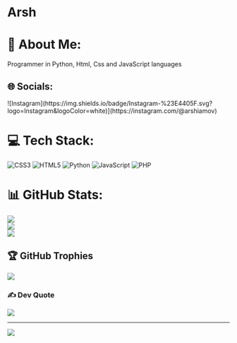 # Arsh

# 💫 About Me:
Programmer in Python, Html, Css and JavaScript languages


## 🌐 Socials:
<!-- [![Discord](https://img.shields.io/badge/Discord-%237289DA.svg?logo=discord&logoColor=white)](https://discord.gg/Arshiaaa#0199) -->![Instagram](https://img.shields.io/badge/Instagram-%23E4405F.svg?logo=Instagram&logoColor=white)](https://instagram.com/@arshiamov) 

# 💻 Tech Stack:
![CSS3](https://img.shields.io/badge/css3-%231572B6.svg?style=for-the-badge&logo=css3&logoColor=white) ![HTML5](https://img.shields.io/badge/html5-%23E34F26.svg?style=for-the-badge&logo=html5&logoColor=white) ![Python](https://img.shields.io/badge/python-3670A0?style=for-the-badge&logo=python&logoColor=ffdd54) ![JavaScript](https://img.shields.io/badge/javascript-%23323330.svg?style=for-the-badge&logo=javascript&logoColor=%23F7DF1E) ![PHP](https://img.shields.io/badge/php-%23777BB4.svg?style=for-the-badge&logo=php&logoColor=white)
# 📊 GitHub Stats:
![](https://github-readme-stats.vercel.app/api?username=Arshia-Movahedian&theme=dark&hide_border=false&include_all_commits=true&count_private=true)<br/>
![](https://github-readme-streak-stats.herokuapp.com/?user=Arshia-Movahedian&theme=dark&hide_border=false)<br/>
![](https://github-readme-stats.vercel.app/api/top-langs/?username=Arshia-Movahedian&theme=dark&hide_border=false&include_all_commits=true&count_private=true&layout=compact)

## 🏆 GitHub Trophies
![](https://github-profile-trophy.vercel.app/?username=Arshia-Movahedian&theme=radical&no-frame=false&no-bg=false&margin-w=4)

### ✍️ Dev Quote
![](https://quotes-github-readme.vercel.app/api?type=vetical&theme=gruvbox)

---
[![](https://visitcount.itsvg.in/api?id=Arshia-Movahedian&icon=2&color=7)](https://visitcount.itsvg.in)

<!-- Proudly created with GPRM ( https://gprm.itsvg.in ) -->
